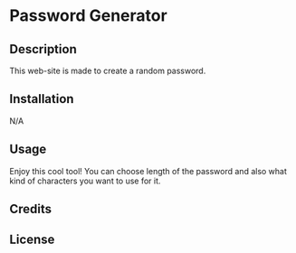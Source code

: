 # Password Generator

## Description

This web-site is made to create a random password. 

## Installation

N/A

## Usage

Enjoy this cool tool! You can choose length of the password and also what kind of characters you want to use for it. 

## Credits


## License


